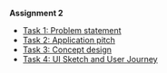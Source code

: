 **Assignment 2**
   
   - [Task 1: Problem statement](Excercise1_A2.md)
   - [Task 2: Application pitch](Excercise2_A2.md)
   - [Task 3: Concept design](Excercise3_A2.md)
   - [Task 4: UI Sketch and User Journey](Excercise4_A2.md)

